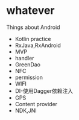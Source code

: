 # whatever

Things about Android 

- Kotlin practice
- RxJava,RxAndroid
- MVP
- handler
- GreenDao
- NFC
- permission
- WIFI
- DI-使用Dagger依赖注入
- GPS
- Content provider
- NDK,JNI











